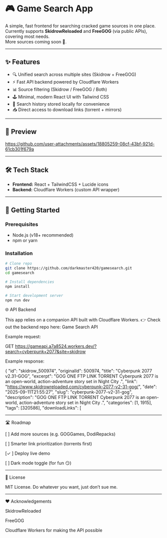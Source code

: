 # 🎮 Game Search App

A simple, fast frontend for searching cracked game sources in one place.  
Currently supports **SkidrowReloaded** and **FreeGOG** (via public APIs), covering most needs.  
More sources coming soon 🚀.

---

## ✨ Features

- 🔍 Unified search across multiple sites (Skidrow + FreeGOG)  
- ⚡ Fast API backend powered by Cloudflare Workers  
- 📊 Source filtering (Skidrow / FreeGOG / Both)  
- 🕹️ Minimal, modern React UI with Tailwind CSS  
- 📜 Search history stored locally for convenience  
- 📥 Direct access to download links (torrent + mirrors)  

---

## 📸 Preview


https://github.com/user-attachments/assets/18805259-08cf-43bf-921d-61cb301f679a



---

## 🛠️ Tech Stack

- **Frontend:** React + TailwindCSS + Lucide icons  
- **Backend:** Cloudflare Workers (custom API wrapper)  

---

## 🚀 Getting Started

### Prerequisites
- Node.js (v18+ recommended)
- npm or yarn

### Installation

```bash
# Clone repo
git clone https://github.com/darkmaster420/gamesearch.git
cd gamesearch

# Install dependencies
npm install

# Start development server
npm run dev
```

🌐 API Backend

This app relies on a companion API built with Cloudflare Workers.
👉 Check out the backend repo here: Game Search API

Example request:

GET https://gameapi.a7a8524.workers.dev/?search=cyberpunk+2077&site=skidrow

Example response:

{
      "id": "skidrow_500974",
      "originalId": 500974,
      "title": "Cyberpunk 2077 v2.31-GOG",
      "excerpt": "GOG ONE FTP LINK TORRENT Cyberpunk 2077 is an open-world, action-adventure story set in Night City .",
      "link": "https://www.skidrowreloaded.com/cyberpunk-2077-v2-31-gog/",
      "date": "2025-09-11T21:55:27",
      "slug": "cyberpunk-2077-v2-31-gog",
      "description": "GOG ONE FTP LINK TORRENT Cyberpunk 2077 is an open-world, action-adventure story set in Night City .",
      "categories": [1, 1915],
      "tags": [320586],
      "downloadLinks": [


---

🛣️ Roadmap

[ ] Add more sources (e.g. GOGGames, DodiRepacks)

[ ] Smarter link prioritization (torrents first)

[✓ ] Deploy live demo

[ ] Dark mode toggle (for fun 😏)



---

📜 License

MIT License. Do whatever you want, just don’t sue me.


---

❤️ Acknowledgements

SkidrowReloaded

FreeGOG

Cloudflare Workers for making the API possible


